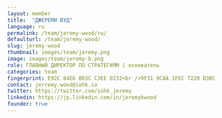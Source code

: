 ```yaml
---
layout: member
title:  "ДЖЕРЕМИ ВУД"
language: ru
permalink: /team/jeremy-wood/ru/
defaulturl: /team/jeremy-wood/
slug: jeremy-wood
thumbnail: images/team/jeremy.png
image: images/team/jeremy-b.png
role: ГЛАВНЫЙ ДИРЕКТОР ПО СТРАТЕГИЯМ | основатель
categories: team
fingerprint: E92C 84E6 B03C C3EE D232<br />9F31 9CAA 1FEC 7220 D3BC
contact: jerremy.wood@iohk.io
twitter: https://twitter.com/iohk_jeremy
linkedin: https://jp.linkedin.com/in/jeremykwood
founder: true
---
```

